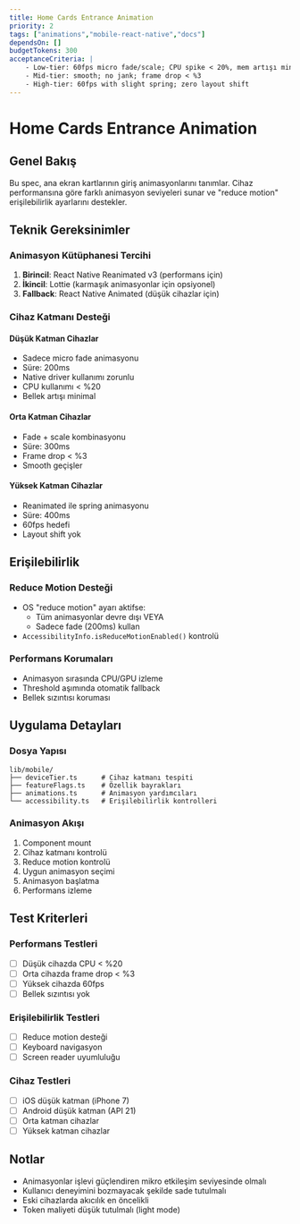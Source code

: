 ```yaml
---
title: Home Cards Entrance Animation
priority: 2
tags: ["animations","mobile-react-native","docs"]
dependsOn: []
budgetTokens: 300
acceptanceCriteria: |
    - Low-tier: 60fps micro fade/scale; CPU spike < 20%, mem artışı minimal
    - Mid-tier: smooth; no jank; frame drop < %3
    - High-tier: 60fps with slight spring; zero layout shift
---
```


# Home Cards Entrance Animation

## Genel Bakış

Bu spec, ana ekran kartlarının giriş animasyonlarını tanımlar. Cihaz performansına göre farklı animasyon seviyeleri sunar ve "reduce motion" erişilebilirlik ayarlarını destekler.

## Teknik Gereksinimler

### Animasyon Kütüphanesi Tercihi
1. **Birincil**: React Native Reanimated v3 (performans için)
2. **İkincil**: Lottie (karmaşık animasyonlar için opsiyonel)
3. **Fallback**: React Native Animated (düşük cihazlar için)

### Cihaz Katmanı Desteği

#### Düşük Katman Cihazlar
- Sadece micro fade animasyonu
- Süre: 200ms
- Native driver kullanımı zorunlu
- CPU kullanımı < %20
- Bellek artışı minimal

#### Orta Katman Cihazlar
- Fade + scale kombinasyonu
- Süre: 300ms
- Frame drop < %3
- Smooth geçişler

#### Yüksek Katman Cihazlar
- Reanimated ile spring animasyonu
- Süre: 400ms
- 60fps hedefi
- Layout shift yok

## Erişilebilirlik

### Reduce Motion Desteği
- OS "reduce motion" ayarı aktifse:
  - Tüm animasyonlar devre dışı VEYA
  - Sadece fade (200ms) kullan
- `AccessibilityInfo.isReduceMotionEnabled()` kontrolü

### Performans Korumaları
- Animasyon sırasında CPU/GPU izleme
- Threshold aşımında otomatik fallback
- Bellek sızıntısı koruması

## Uygulama Detayları

### Dosya Yapısı
```
lib/mobile/
├── deviceTier.ts      # Cihaz katmanı tespiti
├── featureFlags.ts    # Özellik bayrakları
├── animations.ts      # Animasyon yardımcıları
└── accessibility.ts   # Erişilebilirlik kontrolleri
```

### Animasyon Akışı
1. Component mount
2. Cihaz katmanı kontrolü
3. Reduce motion kontrolü
4. Uygun animasyon seçimi
5. Animasyon başlatma
6. Performans izleme

## Test Kriterleri

### Performans Testleri
- [ ] Düşük cihazda CPU < %20
- [ ] Orta cihazda frame drop < %3
- [ ] Yüksek cihazda 60fps
- [ ] Bellek sızıntısı yok

### Erişilebilirlik Testleri
- [ ] Reduce motion desteği
- [ ] Keyboard navigasyon
- [ ] Screen reader uyumluluğu

### Cihaz Testleri
- [ ] iOS düşük katman (iPhone 7)
- [ ] Android düşük katman (API 21)
- [ ] Orta katman cihazlar
- [ ] Yüksek katman cihazlar

## Notlar

- Animasyonlar işlevi güçlendiren mikro etkileşim seviyesinde olmalı
- Kullanıcı deneyimini bozmayacak şekilde sade tutulmalı
- Eski cihazlarda akıcılık en öncelikli
- Token maliyeti düşük tutulmalı (light mode)

